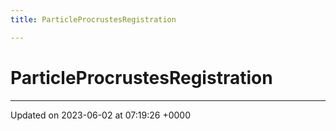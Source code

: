 ```yaml
---
title: ParticleProcrustesRegistration

---
```


# ParticleProcrustesRegistration





-------------------------------

Updated on 2023-06-02 at 07:19:26 +0000